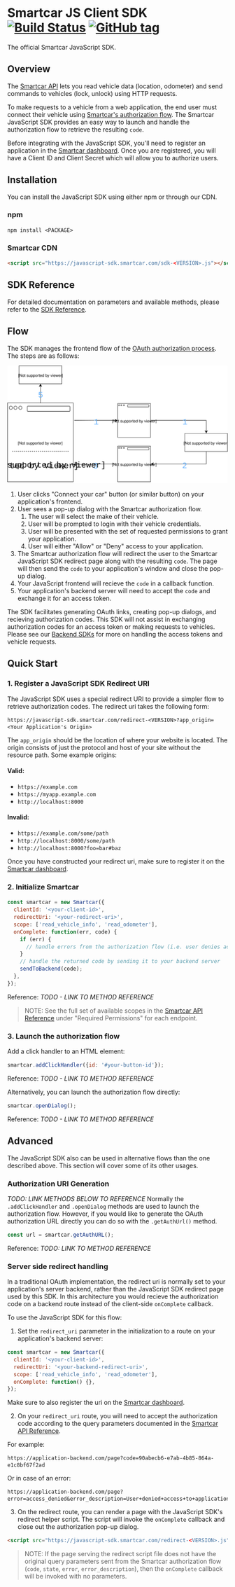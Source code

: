 # Smartcar JS Client SDK [![Build Status][ci-image]][ci-url] [![GitHub tag][tag-image]][tag-url]

The official Smartcar JavaScript SDK.

## Overview

The [Smartcar API](https://smartcar.com/docs) lets you read vehicle data
(location, odometer) and send commands to vehicles (lock, unlock) using HTTP requests.

To make requests to a vehicle from a web application, the end user must connect their vehicle using [Smartcar's authorization flow](https://smartcar.com/docs#authentication). The Smartcar JavaScript SDK provides an easy way to launch and handle the authorization flow to retrieve the resulting `code`.

Before integrating with the JavaScript SDK, you'll need to register an application in the [Smartcar dashboard](https://dashboard.smartcar.com). Once you are registered, you will have a Client ID and Client Secret which will allow you to authorize users.

## Installation

You can install the JavaScript SDK using either npm or through our CDN.

### npm

```shell
npm install <PACKAGE>
```

### Smartcar CDN

```html
<script src="https://javascript-sdk.smartcar.com/sdk-<VERSION>.js"></script>
```

## SDK Reference

For detailed documentation on parameters and available methods, please refer to
the [SDK Reference](doc/).

## Flow

The SDK manages the frontend flow of the [OAuth authorization process](https://tools.ietf.org/html/rfc6749#section-4.1). The steps are as follows:

<p align="center"><img src="doc/architecture.svg"/></p>

1. User clicks "Connect your car" button (or similar button) on your application's frontend.
2. User sees a pop-up dialog with the Smartcar authorization flow.
   1. The user will select the make of their vehicle.
   2. User will be prompted to login with their vehicle credentials.
   3. User will be presented with the set of requested permissions to grant your application.
   4. User will either "Allow" or "Deny" access to your application.
3. The Smartcar authorization flow will redirect the user to the Smartcar JavaScript SDK redirect page along with the resulting `code`. The page will then send the `code` to your application's window and close the pop-up dialog.
4. Your JavaScript frontend will recieve the `code` in a callback function.
5. Your application's backend server will need to accept the `code` and exchange it for an access token.

The SDK facilitates generating OAuth links, creating pop-up dialogs, and recieving authorization codes. This SDK will not assist in exchanging authorization codes for an access token or making requests to vehicles. Please see our [Backend SDKs](https://smartcar.com/docs#backend-sdks) for more on handling the access tokens and vehicle requests.

## Quick Start

### 1. Register a JavaScript SDK Redirect URI

The JavaScript SDK uses a special redirect URI to provide a simpler flow to retrieve authorization codes. The redirect uri takes the following form:

```
https://javascript-sdk.smartcar.com/redirect-<VERSION>?app_origin=<Your Application's Origin>
```

The `app_origin` should be the location of where your website is located. The origin consists of just the protocol and host of your site without the resource path. Some example origins:

#### Valid:
+ `https://example.com`
+ `https://myapp.example.com`
+ `http://localhost:8000`

#### Invalid:
+ `https://example.com/some/path`
+ `http://localhost:8000/some/path`
+ `http://localhost:8000?foo=bar#baz`

Once you have constructed your redirect uri, make sure to register it on the [Smartcar dashboard](https://dashboard.smartcar.com).

### 2. Initialize Smartcar

```javascript
const smartcar = new Smartcar({
  clientId: '<your-client-id>',
  redirectUri: '<your-redirect-uri>',
  scope: ['read_vehicle_info', 'read_odometer'],
  onComplete: function(err, code) {
    if (err) {
      // handle errors from the authorization flow (i.e. user denies access)
    }
    // handle the returned code by sending it to your backend server
    sendToBackend(code);
  },
});
```

Reference: *TODO - LINK TO METHOD REFERENCE*

> NOTE: See the full set of available scopes in the [Smartcar API Reference](https://smartcar.com/docs#get-all-vehicles) under "Required Permissions" for each endpoint.

### 3. Launch the authorization flow

Add a click handler to an HTML element:

```javascript
smartcar.addClickHandler({id: '#your-button-id'});
```

Reference: *TODO - LINK TO METHOD REFERENCE*

Alternatively, you can launch the authorization flow directly:

```javascript
smartcar.openDialog();
```

Reference: *TODO - LINK TO METHOD REFERENCE*

## Advanced

The JavaScript SDK also can be used in alternative flows than the one described above. This section will cover some of its other usages.

### Authorization URI Generation

*TODO: LINK METHODS BELOW TO REFERENCE*
Normally the `.addClickHandler` and `.openDialog` methods are used to launch the authorization flow. However, if you would like to generate the OAuth authorization URL directly you can do so with the `.getAuthUrl()` method.

```javascript
const url = smartcar.getAuthURL();
```

Reference: *TODO: LINK TO METHOD REFERENCE*

### Server side redirect handling

In a traditional OAuth implementation, the redirect uri is normally set to your application's server backend, rather than the JavaScript SDK redirect page used by this SDK. In this architecture you would recieve the authorization code on a backend route instead of the client-side `onComplete` callback.

To use the JavaScript SDK for this flow:

1. Set the `redirect_uri` parameter in the initialization to a route on your application's backend server:

```javascript
const smartcar = new Smartcar({
  clientId: '<your-client-id>',
  redirectUri: '<your-backend-redirect-uri>',
  scope: ['read_vehicle_info', 'read_odometer'],
  onComplete: function() {},
});
```

Make sure to also register the uri on the [Smartcar dashboard](https://dashboard.smartcar.com).

2. On your `redirect_uri` route, you will need to accept the authorization code according to the query parameters documented in the [Smartcar API Reference](https://smartcar.com/docs#3-handle-smartcar-response).

For example:

```
https://application-backend.com/page?code=90abecb6-e7ab-4b85-864a-e1c8bf67f2ad
```

Or in case of an error:

```
https://application-backend.com/page?error=access_denied&error_description=User+denied+access+to+application.
```

3. On the redirect route, you can render a page with the JavaScript SDK's redirect helper script. The script will invoke the `onComplete` callback and close out the authorization pop-up dialog.

```html
<script src="https://javascript-sdk.smartcar.com/redirect-<VERSION>.js"></script>
```

> NOTE: If the page serving the redirect script file does not have the original query parameters sent from the Smartcar authorization flow (`code`, `state`, `error`, `error_description`), then the `onComplete` callback will be invoked with no parameters.


[ci-url]: https://travis-ci.com/smartcar/javascript-sdk
[ci-image]: https://travis-ci.com/smartcar/javascript-sdk.svg?token=jMbuVtXPGeJMPdsn7RQ5&branch=master
[tag-url]: https://github.com/smartcar/javascript-sdk/tags
[tag-image]: https://img.shields.io/github/tag/smartcar/javascript-sdk.svg
